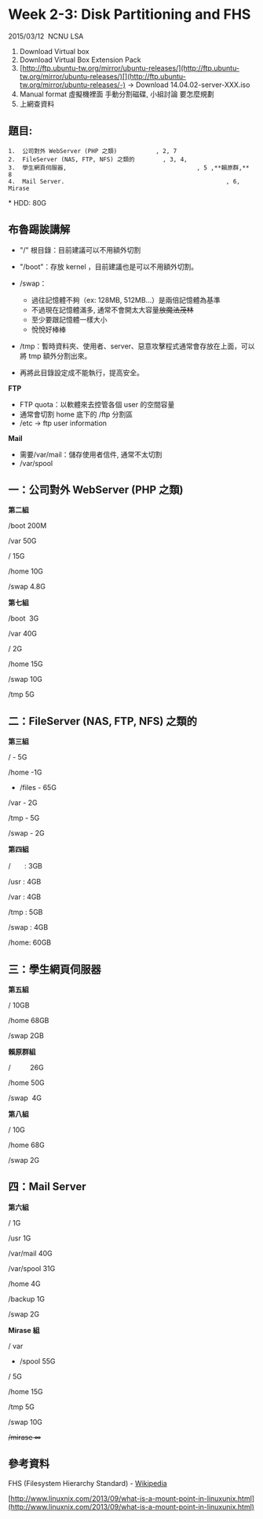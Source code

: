 # Week 2-3: Disk Partitioning and FHS

2015/03/12  NCNU LSA

1.  Download Virtual box
2.  Download Virtual Box Extension Pack 
3.  [](http://ftp.ubuntu-tw.org/mirror/ubuntu-releases/)[http://ftp.ubuntu-tw.org/mirror/ubuntu-releases/](http://ftp.ubuntu-tw.org/mirror/ubuntu-releases/)[](http://ftp.ubuntu-tw.org/mirror/ubuntu-releases/-) -> Download 14.04.02-server-XXX.iso
4.  Manual format 虛擬機裡面 手動分割磁碟, 小組討論 要怎麼規劃
5.  上網查資料

## 題目:

```
1.  公司對外 WebServer (PHP 之類)           , 2, 7
2.  FileServer (NAS, FTP, NFS) 之類的        , 3, 4, 
3.  學生網頁伺服器,                                     , 5 ,**賴原群,** 8 
4.  Mail Server.                                              , 6, Mirase
```

<undefined>*   HDD: 80G</undefined>

## 布魯踢誒講解

*   "/" 根目錄：目前建議可以不用額外切割
*   "/boot"：存放 kernel ，目前建議也是可以不用額外切割。
*   /swap：
    *   過往記憶體不夠（ex: 128MB, 512MB...）是兩倍記憶體為基準
    *   不過現在記憶體滿多, 通常不會開太大容量~~放魔法茂林~~
    *   至少要跟記憶體一樣大小
    *   悅悅好棒棒

*   /tmp：暫時資料夾、使用者、server、惡意攻擊程式通常會存放在上面，可以將 tmp 額外分割出來。
*   再將此目錄設定成不能執行，提高安全。

**FTP**

*   FTP quota：以軟體來去控管各個 user 的空間容量
*   通常會切割 home 底下的 /ftp 分割區
*   /etc -> ftp user information

**Mail**

*   需要/var/mail：儲存使用者信件, 通常不太切割
*   /var/spool

## 一：公司對外 WebServer (PHP 之類)

**第二組**

/boot 200M

/var 50G

/ 15G

/home 10G

/swap 4.8G

**第七組**

/boot  3G

/var 40G

/ 2G

/home 15G

/swap 10G

/tmp 5G

## 二：FileServer (NAS, FTP, NFS) 之類的

**第三組**

/ - 5G

/home -1G 

*   /files - 65G

/var - 2G

/tmp - 5G

/swap - 2G

**第四組**

/　　: 3GB

/usr : 4GB

/var : 4GB

/tmp : 5GB

/swap : 4GB

/home: 60GB

## 三：學生網頁伺服器

**第五組**

/ 10GB

/home 68GB

/swap 2GB

**賴原群組**

/          26G

/home 50G

/swap  4G

**第八組**

/ 10G

/home 68G

/swap 2G

## 四：Mail Server

**第六組**

/ 1G

/usr 1G

/var/mail 40G

/var/spool 31G

/home 4G

/backup 1G

/swap 2G

**Mirase 組**

/ var

*   /spool 55G

/ 5G

/home 15G

/tmp 5G

/swap 10G

~~/mirase ∞~~

## 參考資料

FHS (Filesystem Hierarchy Standard) - [Wikipedia](http://zh.wikipedia.org/wiki/%E6%96%87%E4%BB%B6%E7%B3%BB%E7%BB%9F%E5%B1%82%E6%AC%A1%E7%BB%93%E6%9E%84%E6%A0%87%E5%87%86) 

[](http://www.linuxnix.com/2013/09/what-is-a-mount-point-in-linuxunix.html)[http://www.linuxnix.com/2013/09/what-is-a-mount-point-in-linuxunix.html](http://www.linuxnix.com/2013/09/what-is-a-mount-point-in-linuxunix.html)

